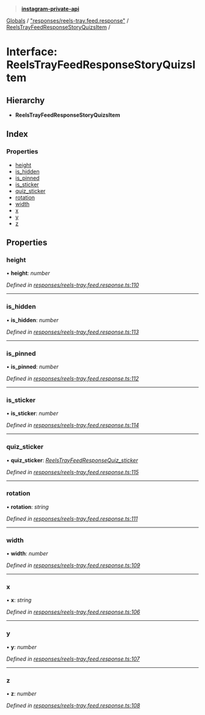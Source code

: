 > **[instagram-private-api](../README.md)**

[Globals](../README.md) / ["responses/reels-tray.feed.response"](../modules/_responses_reels_tray_feed_response_.md) / [ReelsTrayFeedResponseStoryQuizsItem](_responses_reels_tray_feed_response_.reelstrayfeedresponsestoryquizsitem.md) /

# Interface: ReelsTrayFeedResponseStoryQuizsItem

## Hierarchy

* **ReelsTrayFeedResponseStoryQuizsItem**

## Index

### Properties

* [height](_responses_reels_tray_feed_response_.reelstrayfeedresponsestoryquizsitem.md#height)
* [is_hidden](_responses_reels_tray_feed_response_.reelstrayfeedresponsestoryquizsitem.md#is_hidden)
* [is_pinned](_responses_reels_tray_feed_response_.reelstrayfeedresponsestoryquizsitem.md#is_pinned)
* [is_sticker](_responses_reels_tray_feed_response_.reelstrayfeedresponsestoryquizsitem.md#is_sticker)
* [quiz_sticker](_responses_reels_tray_feed_response_.reelstrayfeedresponsestoryquizsitem.md#quiz_sticker)
* [rotation](_responses_reels_tray_feed_response_.reelstrayfeedresponsestoryquizsitem.md#rotation)
* [width](_responses_reels_tray_feed_response_.reelstrayfeedresponsestoryquizsitem.md#width)
* [x](_responses_reels_tray_feed_response_.reelstrayfeedresponsestoryquizsitem.md#x)
* [y](_responses_reels_tray_feed_response_.reelstrayfeedresponsestoryquizsitem.md#y)
* [z](_responses_reels_tray_feed_response_.reelstrayfeedresponsestoryquizsitem.md#z)

## Properties

###  height

• **height**: *number*

*Defined in [responses/reels-tray.feed.response.ts:110](https://github.com/dilame/instagram-private-api/blob/173bc62/src/responses/reels-tray.feed.response.ts#L110)*

___

###  is_hidden

• **is_hidden**: *number*

*Defined in [responses/reels-tray.feed.response.ts:113](https://github.com/dilame/instagram-private-api/blob/173bc62/src/responses/reels-tray.feed.response.ts#L113)*

___

###  is_pinned

• **is_pinned**: *number*

*Defined in [responses/reels-tray.feed.response.ts:112](https://github.com/dilame/instagram-private-api/blob/173bc62/src/responses/reels-tray.feed.response.ts#L112)*

___

###  is_sticker

• **is_sticker**: *number*

*Defined in [responses/reels-tray.feed.response.ts:114](https://github.com/dilame/instagram-private-api/blob/173bc62/src/responses/reels-tray.feed.response.ts#L114)*

___

###  quiz_sticker

• **quiz_sticker**: *[ReelsTrayFeedResponseQuiz_sticker](_responses_reels_tray_feed_response_.reelstrayfeedresponsequiz_sticker.md)*

*Defined in [responses/reels-tray.feed.response.ts:115](https://github.com/dilame/instagram-private-api/blob/173bc62/src/responses/reels-tray.feed.response.ts#L115)*

___

###  rotation

• **rotation**: *string*

*Defined in [responses/reels-tray.feed.response.ts:111](https://github.com/dilame/instagram-private-api/blob/173bc62/src/responses/reels-tray.feed.response.ts#L111)*

___

###  width

• **width**: *number*

*Defined in [responses/reels-tray.feed.response.ts:109](https://github.com/dilame/instagram-private-api/blob/173bc62/src/responses/reels-tray.feed.response.ts#L109)*

___

###  x

• **x**: *string*

*Defined in [responses/reels-tray.feed.response.ts:106](https://github.com/dilame/instagram-private-api/blob/173bc62/src/responses/reels-tray.feed.response.ts#L106)*

___

###  y

• **y**: *number*

*Defined in [responses/reels-tray.feed.response.ts:107](https://github.com/dilame/instagram-private-api/blob/173bc62/src/responses/reels-tray.feed.response.ts#L107)*

___

###  z

• **z**: *number*

*Defined in [responses/reels-tray.feed.response.ts:108](https://github.com/dilame/instagram-private-api/blob/173bc62/src/responses/reels-tray.feed.response.ts#L108)*